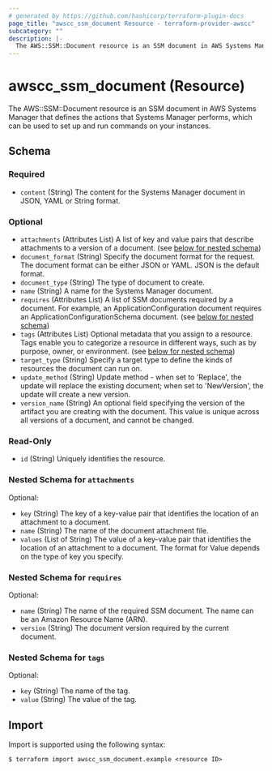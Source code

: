 ```yaml
---
# generated by https://github.com/hashicorp/terraform-plugin-docs
page_title: "awscc_ssm_document Resource - terraform-provider-awscc"
subcategory: ""
description: |-
  The AWS::SSM::Document resource is an SSM document in AWS Systems Manager that defines the actions that Systems Manager performs, which can be used to set up and run commands on your instances.
---
```


# awscc_ssm_document (Resource)

The AWS::SSM::Document resource is an SSM document in AWS Systems Manager that defines the actions that Systems Manager performs, which can be used to set up and run commands on your instances.



<!-- schema generated by tfplugindocs -->
## Schema

### Required

- `content` (String) The content for the Systems Manager document in JSON, YAML or String format.

### Optional

- `attachments` (Attributes List) A list of key and value pairs that describe attachments to a version of a document. (see [below for nested schema](#nestedatt--attachments))
- `document_format` (String) Specify the document format for the request. The document format can be either JSON or YAML. JSON is the default format.
- `document_type` (String) The type of document to create.
- `name` (String) A name for the Systems Manager document.
- `requires` (Attributes List) A list of SSM documents required by a document. For example, an ApplicationConfiguration document requires an ApplicationConfigurationSchema document. (see [below for nested schema](#nestedatt--requires))
- `tags` (Attributes List) Optional metadata that you assign to a resource. Tags enable you to categorize a resource in different ways, such as by purpose, owner, or environment. (see [below for nested schema](#nestedatt--tags))
- `target_type` (String) Specify a target type to define the kinds of resources the document can run on.
- `update_method` (String) Update method - when set to 'Replace', the update will replace the existing document; when set to 'NewVersion', the update will create a new version.
- `version_name` (String) An optional field specifying the version of the artifact you are creating with the document. This value is unique across all versions of a document, and cannot be changed.

### Read-Only

- `id` (String) Uniquely identifies the resource.

<a id="nestedatt--attachments"></a>
### Nested Schema for `attachments`

Optional:

- `key` (String) The key of a key-value pair that identifies the location of an attachment to a document.
- `name` (String) The name of the document attachment file.
- `values` (List of String) The value of a key-value pair that identifies the location of an attachment to a document. The format for Value depends on the type of key you specify.


<a id="nestedatt--requires"></a>
### Nested Schema for `requires`

Optional:

- `name` (String) The name of the required SSM document. The name can be an Amazon Resource Name (ARN).
- `version` (String) The document version required by the current document.


<a id="nestedatt--tags"></a>
### Nested Schema for `tags`

Optional:

- `key` (String) The name of the tag.
- `value` (String) The value of the tag.

## Import

Import is supported using the following syntax:

```shell
$ terraform import awscc_ssm_document.example <resource ID>
```
